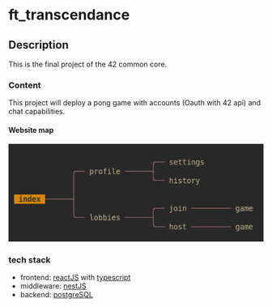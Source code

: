 # ft_transcendance

## Description
This is the final project of the 42 common core.

### Content
This project will deploy a pong game with accounts (Oauth with 42 api) and
chat capabilities.

#### Website map
![website map](sitemap/index.png)

### tech stack
- frontend: [reactJS](https://fr.reactjs.org/)
	with [typescript](https://www.typescriptlang.org/)
- middleware: [nestJS](https://nestjs.com/)
- backend: [postgreSQL](https://github.com/nestjs/nest)

